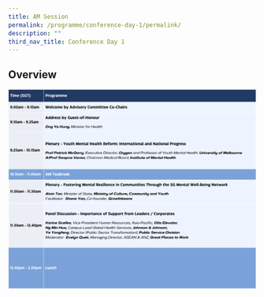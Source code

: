 ```yaml
---
title: AM Session
permalink: /programme/conference-day-1/permalink/
description: ""
third_nav_title: Conference Day 1
---
```

## Overview
![](/images/day1_am.png)
